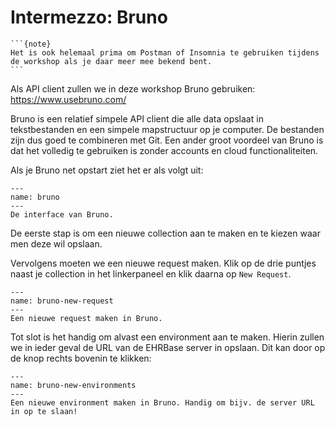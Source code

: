 # Intermezzo: Bruno

````{margin}
```{note}
Het is ook helemaal prima om Postman of Insomnia te gebruiken tijdens de workshop als je daar meer mee bekend bent. 
```
````

Als API client zullen we in deze workshop Bruno gebruiken: https://www.usebruno.com/

Bruno is een relatief simpele API client die alle data opslaat in tekstbestanden en een simpele mapstructuur op je 
computer. De bestanden zijn dus goed te combineren met Git. Een ander groot voordeel van Bruno is dat het volledig 
te gebruiken is zonder accounts en cloud functionaliteiten.

Als je Bruno net opstart ziet het er als volgt uit:

```{figure} ./figures/bruno.png
---
name: bruno
---
De interface van Bruno.
```

De eerste stap is om een nieuwe collection aan te maken en te kiezen waar men deze wil opslaan.

Vervolgens moeten we een nieuwe request maken. Klik op de drie puntjes naast je collection in het linkerpaneel en 
klik daarna op `New Request`.

```{figure} ./figures/bruno-new-request.png
---
name: bruno-new-request
---
Een nieuwe request maken in Bruno.
```

Tot slot is het handig om alvast een environment aan te maken. Hierin zullen we in ieder geval de URL van de EHRBase 
server in opslaan. Dit kan door op de knop rechts bovenin te klikken:

```{figure} ./figures/bruno-environments.png
---
name: bruno-new-environments
---
Een nieuwe environment maken in Bruno. Handig om bijv. de server URL in op te slaan!
```